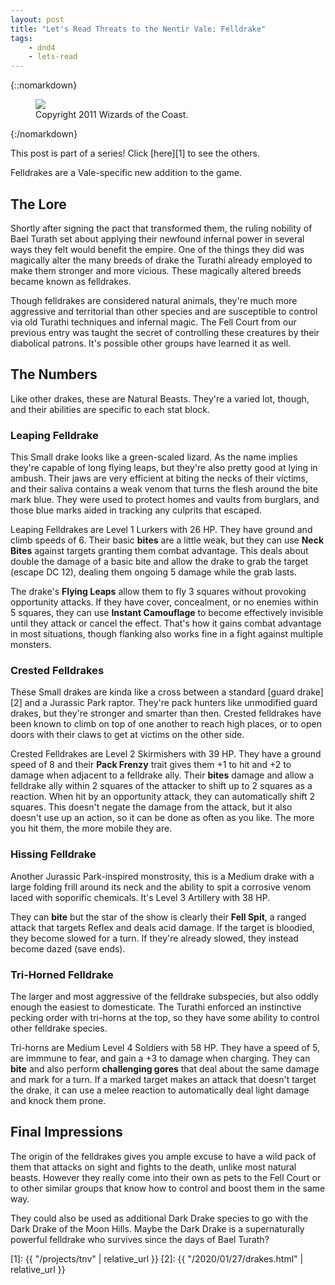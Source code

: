 ```yaml
---
layout: post
title: "Let's Read Threats to the Nentir Vale: Felldrake"
tags:
    - dnd4
    - lets-read
---
```


{::nomarkdown}
<figure class="center">
  <img src="{{ "/assets/wir-tnv-felldrake.png" | absolute_url }}"/>
  <figcaption>
    Copyright 2011 Wizards of the Coast.
  </figcaption>
</figure>
{:/nomarkdown}

This post is part of a series! Click [here][1] to see the others.

Felldrakes are a Vale-specific new addition to the game.

## The Lore

Shortly after signing the pact that transformed them, the ruling nobility of
Bael Turath set about applying their newfound infernal power in several ways
they felt would benefit the empire. One of the things they did was magically
alter the many breeds of drake the Turathi already employed to make them
stronger and more vicious. These magically altered breeds became known as
felldrakes.

Though felldrakes are considered natural animals, they're much more aggressive
and territorial than other species and are susceptible to control via old
Turathi techniques and infernal magic. The Fell Court from our previous entry
was taught the secret of controlling these creatures by their diabolical
patrons. It's possible other groups have learned it as well.

## The Numbers

Like other drakes, these are Natural Beasts. They're a varied lot, though, and
their abilities are specific to each stat block.

### Leaping Felldrake

This Small drake looks like a green-scaled lizard. As the name implies they're
capable of long flying leaps, but they're also pretty good at lying in
ambush. Their jaws are very efficient at biting the necks of their victims, and
their saliva contains a weak venom that turns the flesh around the bite mark
blue. They were used to protect homes and vaults from burglars, and those blue
marks aided in tracking any culprits that escaped.

Leaping Felldrakes are Level 1 Lurkers with 26 HP. They have ground and climb
speeds of 6. Their basic **bites** are a little weak, but they can use **Neck
Bites** against targets granting them combat advantage. This deals about double
the damage of a basic bite and allow the drake to grab the target (escape DC
12), dealing them ongoing 5 damage while the grab lasts.

The drake's **Flying Leaps** allow them to fly 3 squares without provoking
opportunity attacks. If they have cover, concealment, or no enemies within 5
squares, they can use **Instant Camouflage** to become effectively invisible
until they attack or cancel the effect. That's how it gains combat advantage in
most situations, though flanking also works fine in a fight against multiple
monsters.

### Crested Felldrakes

These Small drakes are kinda like a cross between a standard [guard drake][2]
and a Jurassic Park raptor. They're pack hunters like unmodified guard drakes,
but they're stronger and smarter than then. Crested felldrakes have been known
to climb on top of one another to reach high places, or to open doors with their
claws to get at victims on the other side.

Crested Felldrakes are Level 2 Skirmishers with 39 HP. They have a ground speed
of 8 and their **Pack Frenzy** trait gives them +1 to hit and +2 to damage when
adjacent to a felldrake ally. Their **bites** damage and allow a felldrake ally
within 2 squares of the attacker to shift up to 2 squares as a reaction. When
hit by an opportunity attack, they can automatically shift 2 squares. This
doesn't negate the damage from the attack, but it also doesn't use up an action,
so it can be done as often as you like. The more you hit them, the more mobile
they are.

### Hissing Felldrake

Another Jurassic Park-inspired monstrosity, this is a Medium drake with a large
folding frill around its neck and the ability to spit a corrosive venom laced
with soporific chemicals. It's Level 3 Artillery with 38 HP.

They can **bite** but the star of the show is clearly their **Fell Spit**, a
ranged attack that targets Reflex and deals acid damage. If the target is
bloodied, they become slowed for a turn. If they're already slowed, they instead
become dazed (save ends).

### Tri-Horned Felldrake

The larger and most aggressive of the felldrake subspecies, but also oddly
enough the easiest to domesticate. The Turathi enforced an instinctive pecking
order with tri-horns at the top, so they have some ability to control other
felldrake species.

Tri-horns are Medium Level 4 Soldiers with 58 HP. They have a speed of 5, are
immmune to fear, and gain a +3 to damage when charging. They can **bite** and
also perform **challenging gores** that deal about the same damage and mark for
a turn. If a marked target makes an attack that doesn't target the drake, it can
use a melee reaction to automatically deal light damage and knock them prone.

## Final Impressions

The origin of the felldrakes gives you ample excuse to have a wild pack of them
that attacks on sight and fights to the death, unlike most natural
beasts. However they really come into their own as pets to the Fell Court or to
other similar groups that know how to control and boost them in the same way.

They could also be used as additional Dark Drake species to go with the Dark
Drake of the Moon Hills. Maybe the Dark Drake is a supernaturally powerful
felldrake who survives since the days of Bael Turath?

[1]: {{ "/projects/tnv" | relative_url }}
[2]: {{ "/2020/01/27/drakes.html" | relative_url }}
